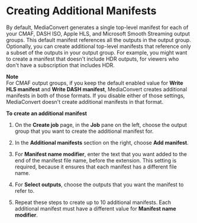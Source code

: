 # Creating Additional Manifests<a name="create-additional-manifests"></a>

By default, MediaConvert generates a single top\-level manifest for each of your CMAF, DASH ISO, Apple HLS, and Microsoft Smooth Streaming output groups\. This default manifest references all the outputs in the output group\. Optionally, you can create additional top\-level manifests that reference only a subset of the outputs in your output group\. For example, you might want to create a manifest that doesn't include HDR outputs, for viewers who don't have a subscription that includes HDR\.

**Note**  
For CMAF output groups, if you keep the default enabled value for **Write HLS manifest** and **Write DASH manifest**, MediaConvert creates additional manifests in both of those formats\. If you disable either of those settings, MediaConvert doesn't create additional manifests in that format\.

**To create an additional manifest**

1. On the **Create job** page, in the **Job** pane on the left, choose the output group that you want to create the additional manifest for\.

1. In the **Additional manifests** section on the right, choose **Add manifest**\.

1. For **Manifest name modifier**, enter the text that you want added to the end of the manifest file name, before the extension\. This setting is required, because it ensures that each manifest has a different file name\.

1. For **Select outputs**, choose the outputs that you want the manifest to refer to\.

1. Repeat these steps to create up to 10 additional manifests\. Each additional manifest must have a different value for **Manifest name modifier**\.